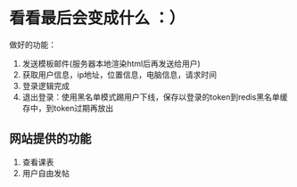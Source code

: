 # 看看最后会变成什么 ：）

做好的功能：
1. 发送模板邮件(服务器本地渲染html后再发送给用户)
2. 获取用户信息，ip地址，位置信息，电脑信息，请求时间
3. 登录逻辑完成
4. 退出登录：使用黑名单模式踢用户下线，保存以登录的token到redis黑名单缓存中，到token过期再放出

## 网站提供的功能
1. 查看课表
2. 用户自由发帖